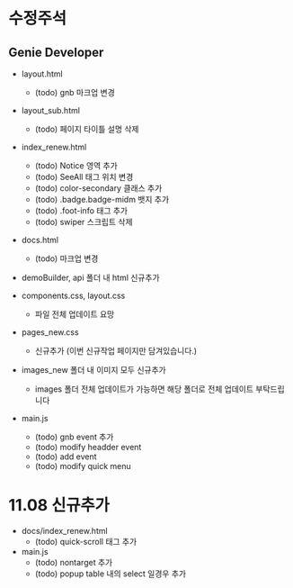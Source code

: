 # 수정주석

## Genie Developer
- layout.html
  - (todo) gnb 마크업 변경
- layout_sub.html
  - (todo) 페이지 타이틀 설명 삭제
- index_renew.html
  - (todo) Notice 영역 추가
  - (todo) SeeAll 태그 위치 변경
  - (todo) color-secondary 클래스 추가
  - (todo) .badge.badge-midm 뱃지 추가
  - (todo) .foot-info 태그 추가
  - (todo) swiper 스크립트 삭제
- docs.html
  - (todo) 마크업 변경
- demoBuilder, api 폴더 내 html 신규추가

- components.css, layout.css
  - 파일 전체 업데이트 요망
- pages_new.css
  - 신규추가 (이번 신규작업 페이지만 담겨있습니다.)

- images_new 폴더 내 이미지 모두 신규추가
  - images 폴더 전체 업데이트가 가능하면 해당 폴더로 전체 업데이트 부탁드립니다

- main.js
  - (todo) gnb event 추가
  - (todo) modify headder event
  - (todo) add event
  - (todo) modify quick menu


# 11.08 신규추가
- docs/index_renew.html
  - (todo) quick-scroll 태그 추가
- main.js
  - (todo) nontarget 추가
  - (todo) popup table 내의 select 일경우 추가
